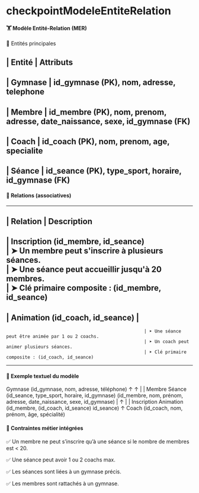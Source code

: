 # checkpointModeleEntiteRelation

#### 🏋️ Modèle Entité-Relation (MER)

 🔹 Entités principales

| Entité	                       |    Attributs
---------------------------------------------------------------------------------------------------------------------
|  Gymnase	                       |    id_gymnase (PK), nom, adresse, telephone
---------------------------------------------------------------------------------------------------------------------
|  Membre	                       |    id_membre (PK), nom, prenom, adresse, date_naissance, sexe, id_gymnase (FK)
---------------------------------------------------------------------------------------------------------------------
|  Coach	                       |    id_coach (PK), nom, prenom, age, specialite
---------------------------------------------------------------------------------------------------------------------
|  Séance	                       |    id_seance (PK), type_sport, horaire, id_gymnase (FK)
---------------------------------------------------------------------------------------------------------------------


#### 🔹 Relations (associatives)

---------------------------------------------------------------------------------------------------------------------
| Relation	                                            | Description
---------------------------------------------------------------------------------------------------------------------

| Inscription (id_membre, id_seance)	
                                                        | ➤ Un membre peut s'inscrire à plusieurs séances.	
                                                        | ➤ Une séance peut accueillir jusqu'à 20 membres.	
                                                        | ➤ Clé primaire composite : (id_membre, id_seance)	
---------------------------------------------------------------------------------------------------------------------

| Animation (id_coach, id_seance) |
---------------------------------------------------------------------------------------------------------------------
                                                        | ➤ Une séance peut être animée par 1 ou 2 coachs.
                                                        | ➤ Un coach peut animer plusieurs séances.
                                                        | ➤ Clé primaire composite : (id_coach, id_seance)
---------------------------------------------------------------------------------------------------------------------


#### 📘 Exemple textuel du modèle

Gymnase (id_gymnase, nom, adresse, téléphone)
    ↑              ↑
    |              |
Membre           Séance (id_seance, type_sport, horaire, id_gymnase)
(id_membre, nom, prénom, adresse, date_naissance, sexe, id_gymnase)
    |              ↑
    |              |
Inscription      Animation
(id_membre,      (id_coach,
 id_seance)       id_seance)
    ↑
Coach (id_coach, nom, prénom, âge, spécialité)



#### 🧠 Contraintes métier intégrées


✅ Un membre ne peut s’inscrire qu’à une séance si le nombre de membres est < 20.

✅ Une séance peut avoir 1 ou 2 coachs max.

✅ Les séances sont liées à un gymnase précis.

✅ Les membres sont rattachés à un gymnase.